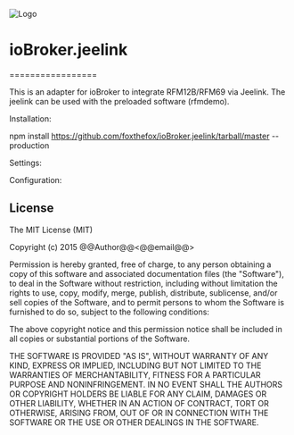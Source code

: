![Logo](admin/template.png)
# ioBroker.jeelink
=================

This is an adapter for ioBroker to integrate RFM12B/RFM69 via Jeelink.
The jeelink can be used with the preloaded software (rfmdemo).

Installation:

npm install https://github.com/foxthefox/ioBroker.jeelink/tarball/master --production

Settings:


Configuration:



## License
The MIT License (MIT)

Copyright (c) 2015 @@Author@@<@@email@@>

Permission is hereby granted, free of charge, to any person obtaining a copy
of this software and associated documentation files (the "Software"), to deal
in the Software without restriction, including without limitation the rights
to use, copy, modify, merge, publish, distribute, sublicense, and/or sell
copies of the Software, and to permit persons to whom the Software is
furnished to do so, subject to the following conditions:

The above copyright notice and this permission notice shall be included in
all copies or substantial portions of the Software.

THE SOFTWARE IS PROVIDED "AS IS", WITHOUT WARRANTY OF ANY KIND, EXPRESS OR
IMPLIED, INCLUDING BUT NOT LIMITED TO THE WARRANTIES OF MERCHANTABILITY,
FITNESS FOR A PARTICULAR PURPOSE AND NONINFRINGEMENT. IN NO EVENT SHALL THE
AUTHORS OR COPYRIGHT HOLDERS BE LIABLE FOR ANY CLAIM, DAMAGES OR OTHER
LIABILITY, WHETHER IN AN ACTION OF CONTRACT, TORT OR OTHERWISE, ARISING FROM,
OUT OF OR IN CONNECTION WITH THE SOFTWARE OR THE USE OR OTHER DEALINGS IN
THE SOFTWARE.
